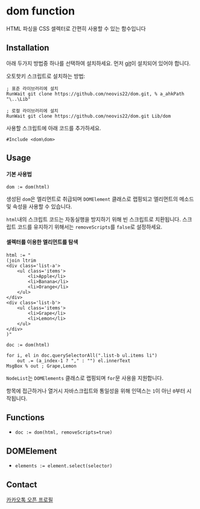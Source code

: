 # dom function
HTML 파싱을 CSS 셀렉터로 간편히 사용할 수 있는 함수입니다

## Installation
아래 두가지 방법중 하나를 선택하여 설치하세요. 먼저 [git](https://git-scm.com/download/win)이 설치되어 있어야 합니다.

오토핫키 스크립트로 설치하는 방법:
```ahk
; 표준 라이브러리에 설치
RunWait git clone https://github.com/neovis22/dom.git, % a_ahkPath "\..\Lib"

; 로컬 라이브러리에 설치
RunWait git clone https://github.com/neovis22/dom.git Lib/dom
```

사용할 스크립트에 아래 코드를 추가하세요.
```ahk
#Include <dom\dom>
```

## Usage

#### 기본 사용법
```ahk
dom := dom(html)
```
생성된 `dom`은 엘리먼트로 취급되며 `DOMElement` 클래스로 랩핑되고 엘리먼트의 메소드 및 속성을 사용할 수 있습니다.

`html`내의 스크립트 코드는 자동실행을 방지하기 위해 빈 스크립트로 치환됩니다. 스크립트 코드를 유지하기 위해서는 `removeScripts`를 `false`로 설정하세요.

#### 셀렉터를 이용한 엘리먼트를 탐색
```ahk
html := "
(join ltrim
<div class='list-a'>
    <ul class='items'>
        <li>Apple</li>
        <li>Banana</li>
        <li>Orange</li>
    </ul>
</div>
<div class='list-b'>
    <ul class='items'>
        <li>Grape</li>
        <li>Lemon</li>
    </ul>
</div>
)"

doc := dom(html)

for i, el in doc.querySelectorAll(".list-b ul.items li")
    out .= (a_index-1 ? "," : "") el.innerText
MsgBox % out ; Grape,Lemon
```
`NodeList`는 `DOMElements` 클래스로 랩핑되며 `for`문 사용을 지원합니다.

항목에 접근하거나 열거시 자바스크립트와 통일성을 위해 인덱스는 `1`이 아닌 `0`부터 시작됩니다.

## Functions
- `doc := dom(html, removeScripts=true)`

## DOMElement
- `elements := element.select(selector)`

## Contact
[카카오톡 오픈 프로필](https://open.kakao.com/me/neovis)
